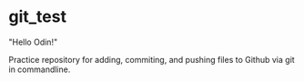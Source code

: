 # git_test

"Hello Odin!"

Practice repository for adding, commiting, and pushing files to Github via git in commandline.